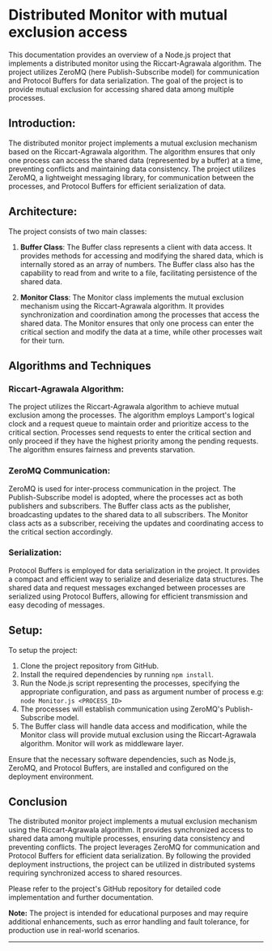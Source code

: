 # Distributed Monitor with mutual exclusion access

This documentation provides an overview of a Node.js project that implements a distributed monitor using the 
Riccart-Agrawala algorithm. The project utilizes ZeroMQ (here Publish-Subscribe model) for communication and Protocol 
Buffers for data 
serialization. The goal of the project is to provide mutual exclusion for accessing shared data among multiple processes.

## Introduction:

The distributed monitor project implements a mutual exclusion mechanism based on the Riccart-Agrawala algorithm. The algorithm ensures that only one process can access the shared data (represented by a buffer) at a time, preventing conflicts and maintaining data consistency. The project utilizes ZeroMQ, a lightweight messaging library, for communication between the processes, and Protocol Buffers for efficient serialization of data.

## Architecture:

The project consists of two main classes:

1. **Buffer Class**: The Buffer class represents a client with data access. It provides methods for accessing and modifying the shared data, which is internally stored as an array of numbers. The Buffer class also has the capability to read from and write to a file, facilitating persistence of the shared data.

2. **Monitor Class**: The Monitor class implements the mutual exclusion mechanism using the Riccart-Agrawala algorithm. It provides synchronization and coordination among the processes that access the shared data. The Monitor ensures that only one process can enter the critical section and modify the data at a time, while other processes wait for their turn.

## Algorithms and Techniques

### Riccart-Agrawala Algorithm:

The project utilizes the Riccart-Agrawala algorithm to achieve mutual exclusion among the processes. The algorithm 
employs Lamport's logical clock and a request queue to maintain order and prioritize access to the critical section. 
Processes send requests to enter the critical section and only proceed if they have the highest priority among the pending requests. The algorithm ensures fairness and prevents starvation.

### ZeroMQ Communication:

ZeroMQ is used for inter-process communication in the project. The Publish-Subscribe model is adopted, where the processes act as both publishers and subscribers. The Buffer class acts as the publisher, broadcasting updates to the shared data to all subscribers. The Monitor class acts as a subscriber, receiving the updates and coordinating access to the critical section accordingly.

### Serialization:

Protocol Buffers is employed for data serialization in the project. It provides a compact and efficient way to serialize and deserialize data structures. The shared data and request messages exchanged between processes are serialized using Protocol Buffers, allowing for efficient transmission and easy decoding of messages.

## Setup:

To setup the project:

1. Clone the project repository from GitHub.
2. Install the required dependencies by running `npm install`.
3. Run the Node.js script representing the processes, specifying the appropriate configuration, and pass as argument 
   number of process e.g: `node Monitor.js <PROCESS_ID>`
4. The processes will establish communication using ZeroMQ's Publish-Subscribe model.
5. The Buffer class will handle data access and modification, while the Monitor class will provide mutual exclusion 
   using the Riccart-Agrawala algorithm. Monitor will work as middleware layer.

Ensure that the necessary software dependencies, such as Node.js, ZeroMQ, and Protocol Buffers, are installed and configured on the deployment environment.

## Conclusion

The distributed monitor project implements a mutual exclusion mechanism using the Riccart-Agrawala algorithm. It provides synchronized access to shared data among multiple processes, ensuring data consistency and preventing conflicts. The project leverages ZeroMQ for communication and Protocol Buffers for efficient data serialization. By following the provided deployment instructions, the project can be utilized in distributed systems requiring synchronized access to shared resources.

Please refer to the project's GitHub repository for detailed code implementation and further documentation.

**Note:** The project is intended for educational purposes and may require additional enhancements, such as error handling and fault tolerance, for production use in real-world scenarios.

---

